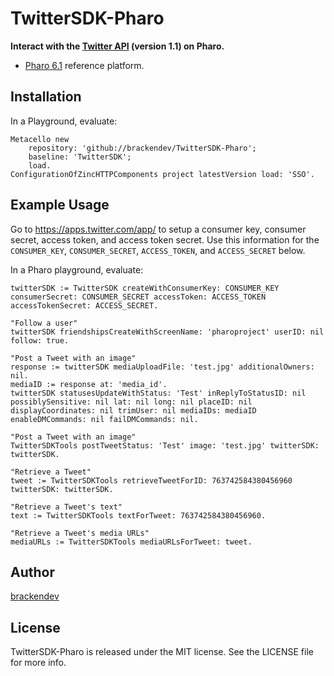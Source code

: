 TwitterSDK-Pharo
================

**Interact with the [Twitter API](https://dev.twitter.com/rest/public) (version 1.1) on Pharo.**

* [Pharo 6.1](https://www.pharo.org/) reference platform.

## Installation

In a Playground, evaluate:

```smalltalk
Metacello new 
    repository: 'github://brackendev/TwitterSDK-Pharo';
    baseline: 'TwitterSDK';
    load.
ConfigurationOfZincHTTPComponents project latestVersion load: 'SSO'.
```

## Example Usage

Go to <https://apps.twitter.com/app/> to setup a consumer key, consumer secret, access token, and access token secret. Use this information for the `CONSUMER_KEY`, `CONSUMER_SECRET`, `ACCESS_TOKEN`, and `ACCESS_SECRET` below.

In a Pharo playground, evaluate:

```smalltalk
twitterSDK := TwitterSDK createWithConsumerKey: CONSUMER_KEY consumerSecret: CONSUMER_SECRET accessToken: ACCESS_TOKEN accessTokenSecret: ACCESS_SECRET.

"Follow a user"
twitterSDK friendshipsCreateWithScreenName: 'pharoproject' userID: nil follow: true.

"Post a Tweet with an image"
response := twitterSDK mediaUploadFile: 'test.jpg' additionalOwners: nil.
mediaID := response at: 'media_id'.
twitterSDK statusesUpdateWithStatus: 'Test' inReplyToStatusID: nil possiblySensitive: nil lat: nil long: nil placeID: nil displayCoordinates: nil trimUser: nil mediaIDs: mediaID enableDMCommands: nil failDMCommands: nil.

"Post a Tweet with an image"
TwitterSDKTools postTweetStatus: 'Test' image: 'test.jpg' twitterSDK: twitterSDK.

"Retrieve a Tweet"
tweet := TwitterSDKTools retrieveTweetForID: 763742584380456960 twitterSDK: twitterSDK.

"Retrieve a Tweet's text"
text := TwitterSDKTools textForTweet: 763742584380456960.

"Retrieve a Tweet's media URLs"
mediaURLs := TwitterSDKTools mediaURLsForTweet: tweet.
```

## Author

[brackendev](https://www.github.com/brackendev)

## License

TwitterSDK-Pharo is released under the MIT license. See the LICENSE file for more info.

